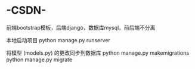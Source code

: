 # -CSDN-
前端bootstrap模板，后端django，数据库mysql，前后端不分离

本地启动项目
python manage.py runserver

将模型 (models.py) 的更改同步到数据库
python manage.py makemigrations 
python manage.py migrate
